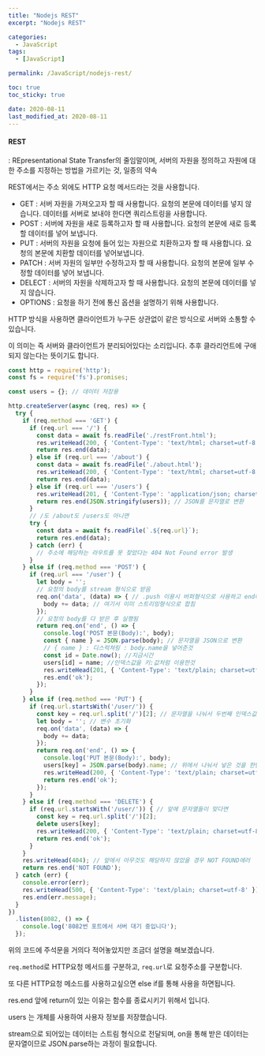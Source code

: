```yaml
---
title: "Nodejs REST"
excerpt: "Nodejs REST"

categories:
  - JavaScript
tags:
  - [JavaScript]

permalink: /JavaScript/nodejs-rest/

toc: true
toc_sticky: true

date: 2020-08-11
last_modified_at: 2020-08-11
---
```


<h4>REST</h4>

: REpresentational State Transfer의 줄임말이며, 서버의 자원을 정의하고 자원에 대한 주소를 지정하는 방법을 가르키는 것, 일종의 약속

REST에서는 주소 외에도 HTTP 요청 메서드라는 것을 사용합니다.
- GET : 서버 자원을 가져오고자 할 때 사용합니다. 요청의 본문에 데이터를 넣지 않습니다. 데이터를 서버로 보내야 한다면 쿼리스트링을 사용합니다.
- POST : 서버에 자원을 새로 등록하고자 할 때 사용합니다. 요청의 본문에 새로 등록할 데이터를 넣어 보냅니다.
- PUT : 서버의 자원을 요청에 들어 있는 자원으로 치환하고자 할 때 사용합니다. 요청의 본문에 치환할 데이터를 넣어보냅니다.
- PATCH : 서버 자원의 일부만 수정하고자 할 때 사용합니다. 요청의 본문에 일부 수정할 데이터를 넣어 보냅니다.
- DELECT : 서버의 자원을 삭제하고자 할 때 사용합니다. 요청의 본문에 데이터를 넣지 않습니다.
- OPTIONS : 요청을 하기 전에 통신 옵션을 설명하기 위해 사용합니다.

HTTP 방식을 사용하면 클라이언트가 누구든 상관없이 같은 방식으로 서버와 소통할 수 있습니다.

이 의미는 즉 서버와 클라이언트가 분리되어있다는 소리입니다. 추후 클라리언트에 구애되지 않는다는 뜻이기도 합니다.

```javascript
const http = require('http');
const fs = require('fs').promises;

const users = {}; // 데이터 저장용

http.createServer(async (req, res) => {
  try {
    if (req.method === 'GET') {
      if (req.url === '/') {
        const data = await fs.readFile('./restFront.html');
        res.writeHead(200, { 'Content-Type': 'text/html; charset=utf-8' });
        return res.end(data);
      } else if (req.url === '/about') {
        const data = await fs.readFile('./about.html');
        res.writeHead(200, { 'Content-Type': 'text/html; charset=utf-8' });
        return res.end(data);
      } else if (req.url === '/users') {
        res.writeHead(201, { 'Content-Type': 'application/json; charset=utf-8' });
        return res.end(JSON.stringify(users)); // JSON를 문자열로 변환
      }
      // /도 /about도 /users도 아니면
      try {
        const data = await fs.readFile(`.${req.url}`);
        return res.end(data);
      } catch (err) {
        // 주소에 해당하는 라우트를 못 찾았다는 404 Not Found error 발생
      }
    } else if (req.method === 'POST') {
      if (req.url === '/user') {
        let body = '';
        // 요청의 body를 stream 형식으로 받음
        req.on('data', (data) => { // .push 이용시 버퍼형식으로 사용하고 end에서 문자열을 합쳐서 사용
          body += data; // 여기서 이미 스트리밍형식으로 합침
        });
        // 요청의 body를 다 받은 후 실행됨
        return req.on('end', () => {
          console.log('POST 본문(Body):', body);
          const { name } = JSON.parse(body); // 문자열을 JSON으로 변환
          // { name } : 디스럭쳐링 : body.name을 넣어준것
          const id = Date.now(); //지금시간
          users[id] = name; //인덱스값을 키:값처럼 이용한것
          res.writeHead(201, { 'Content-Type': 'text/plain; charset=utf-8' });
          res.end('ok');
        });
      }
    } else if (req.method === 'PUT') {
      if (req.url.startsWith('/user/')) {
        const key = req.url.split('/')[2]; // 문자열을 나눠서 두번째 인덱스값을 가져온다는 것
        let body = ''; // 변수 초기화
        req.on('data', (data) => {
          body += data;
        });
        return req.on('end', () => {
          console.log('PUT 본문(Body):', body);
          users[key] = JSON.parse(body).name; // 위에서 나눠서 넣은 것을 한번에 넣은 것을 보여줌.
          res.writeHead(200, { 'Content-Type': 'text/plain; charset=utf-8' });
          return res.end('ok');
        });
      }
    } else if (req.method === 'DELETE') {
      if (req.url.startsWith('/user/')) { // 앞에 문자열들이 맞다면
        const key = req.url.split('/')[2];
        delete users[key];
        res.writeHead(200, { 'Content-Type': 'text/plain; charset=utf-8' });
        return res.end('ok');
      }
    }
    res.writeHead(404); // 앞에서 아무것도 해당하지 않았을 경우 NOT FOUND에러
    return res.end('NOT FOUND');
  } catch (err) {
    console.error(err);
    res.writeHead(500, { 'Content-Type': 'text/plain; charset=utf-8' });
    res.end(err.message);
  }
})
  .listen(8082, () => {
    console.log('8082번 포트에서 서버 대기 중입니다');
  });

```

위의 코드에 주석문을 거의다 적어놓았지만 조금더 설명을 해보겠습니다.

`req.method`로 HTTP요청 메서드를 구분하고, `req.url`로 요청주소를 구분합니다.

또 다른 HTTP요청 메소드를 사용하고싶으면 else if를 통해 사용을 하면됩니다.

res.end 앞에 return이 있는 이유는 함수를 종료시키기 위해서 입니다.

users 는 개체를 사용하여 사용자 정보를 저장했습니다.

stream으로 되어있는 데이터는 스트림 형식으로 전달되며, on을 통해 받은 데이터는 문자열이므로 JSON.parse하는 과정이 필요합니다.
